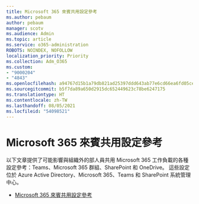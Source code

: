 ```yaml
---
title: Microsoft 365 來賓共用設定參考
ms.author: pebaum
author: pebaum
manager: scotv
ms.audience: Admin
ms.topic: article
ms.service: o365-administration
ROBOTS: NOINDEX, NOFOLLOW
localization_priority: Priority
ms.collection: Adm_O365
ms.custom:
- "9000204"
- "4843"
ms.openlocfilehash: a94767d15b1a79db821ad25397ddd643ab77e6cd66ea6fd05cea55d2e02d3389
ms.sourcegitcommit: b5f7da89a650d2915dc652449623c78be6247175
ms.translationtype: HT
ms.contentlocale: zh-TW
ms.lasthandoff: 08/05/2021
ms.locfileid: "54098521"
---
```

# <a name="microsoft-365-guest-sharing-settings-reference"></a>Microsoft 365 來賓共用設定參考

以下文章提供了可能影響與組織外的部人員共用 Microsoft 365 工作負載的各種設定參考：Teams、Microsoft 365 群組、SharePoint 和 OneDrive。 這些設定位於 Azure Active Directory、Microsoft 365、Teams 和 SharePoint 系統管理中心。

- [Microsoft 365 來賓共用設定參考](https://docs.microsoft.com/microsoft-365/solutions/microsoft-365-guest-settings?view=o365-worldwide)
